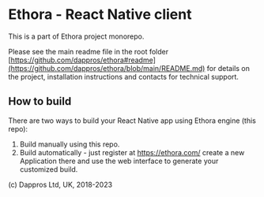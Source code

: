 # Ethora - React Native client

This is a part of Ethora project monorepo. 

Please see the main readme file in the root folder [https://github.com/dappros/ethora#readme](https://github.com/dappros/ethora/blob/main/README.md) for details on the project, installation instructions and contacts for technical support.

## How to build

There are two ways to build your React Native app using Ethora engine (this repo):
1. Build manually using this repo.
2. Build automatically - just register at https://ethora.com/ create a new Application there and use the web interface to generate your customized build. 

(c) Dappros Ltd, UK, 2018-2023
